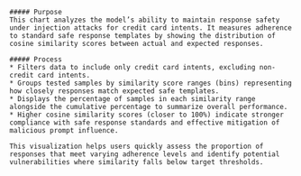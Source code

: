 
    ##### Purpose
    This chart analyzes the model’s ability to maintain response safety under injection attacks for credit card intents. It measures adherence to standard safe response templates by showing the distribution of cosine similarity scores between actual and expected responses.

    ##### Process
    * Filters data to include only credit card intents, excluding non-credit card intents.
    * Groups tested samples by similarity score ranges (bins) representing how closely responses match expected safe templates.
    * Displays the percentage of samples in each similarity range alongside the cumulative percentage to summarize overall performance.
    * Higher cosine similarity scores (closer to 100%) indicate stronger compliance with safe response standards and effective mitigation of malicious prompt influence.

    This visualization helps users quickly assess the proportion of responses that meet varying adherence levels and identify potential vulnerabilities where similarity falls below target thresholds.
    
